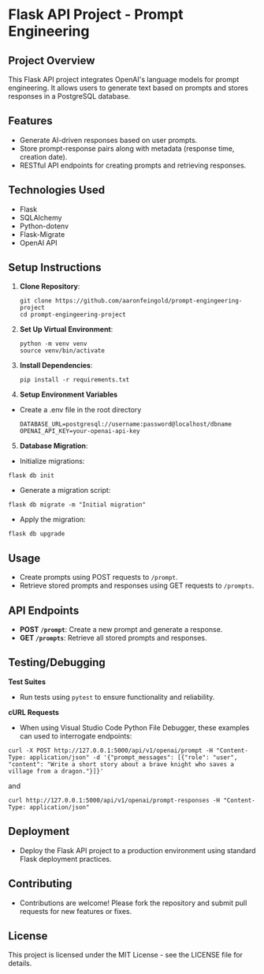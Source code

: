 # Flask API Project - Prompt Engineering

## Project Overview

This Flask API project integrates OpenAI's language models for prompt engineering. It allows users to generate text based on prompts and stores responses in a PostgreSQL database.

## Features

- Generate AI-driven responses based on user prompts.
- Store prompt-response pairs along with metadata (response time, creation date).
- RESTful API endpoints for creating prompts and retrieving responses.

## Technologies Used

- Flask
- SQLAlchemy
- Python-dotenv
- Flask-Migrate
- OpenAI API

## Setup Instructions

1. **Clone Repository**:
    ```
    git clone https://github.com/aaronfeingold/prompt-engingeering-project
    cd prompt-engingeering-project
    ```
2. **Set Up Virtual Environment**:
    ```
    python -m venv venv
    source venv/bin/activate
    ```
3. **Install Dependencies**:
    ```
    pip install -r requirements.txt
    ```
4. **Setup Environment Variables**
- Create a .env file in the root directory
    ```
    DATABASE_URL=postgresql://username:password@localhost/dbname
    OPENAI_API_KEY=your-openai-api-key
    ```
5. **Database Migration**:
- Initialize migrations:
```
flask db init
```
- Generate a migration script:
```
flask db migrate -m "Initial migration"
```
- Apply the migration:
```
flask db upgrade
```
## Usage

- Create prompts using POST requests to `/prompt`.
- Retrieve stored prompts and responses using GET requests to `/prompts`.

## API Endpoints

- **POST `/prompt`**: Create a new prompt and generate a response.
- **GET `/prompts`**: Retrieve all stored prompts and responses.

## Testing/Debugging

**Test Suites**
- Run tests using `pytest` to ensure functionality and reliability.

**cURL Requests**
- When using Visual Studio Code Python File Debugger, these examples can used to interrogate endpoints:

```
curl -X POST http://127.0.0.1:5000/api/v1/openai/prompt -H "Content-Type: application/json" -d '{"prompt_messages": [{"role": "user", "content": "Write a short story about a brave knight who saves a village from a dragon."}]}'
```

and

```
curl http://127.0.0.1:5000/api/v1/openai/prompt-responses -H "Content-Type: application/json"
```

## Deployment

- Deploy the Flask API project to a production environment using standard Flask deployment practices.

## Contributing

- Contributions are welcome! Please fork the repository and submit pull requests for new features or fixes.

## License

This project is licensed under the MIT License - see the LICENSE file for details.
